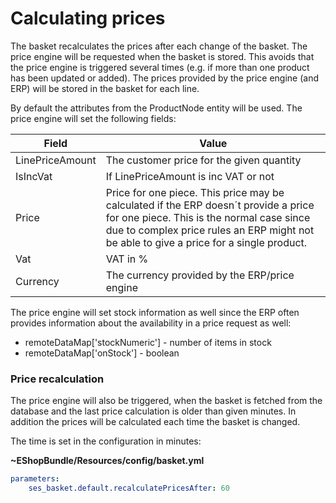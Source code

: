 # Calculating prices

The basket recalculates the prices after each change of the basket. The price engine will be requested when the basket is stored. This avoids that the price engine is triggered several times (e.g. if more than one product has been updated or added). The prices provided by the price engine (and ERP) will be stored in the basket for each line.

By default the attributes from the ProductNode entity will be used. The price engine will set the following fields:

|Field|Value|
|--- |--- |
|LinePriceAmount|The customer price for the given quantity|
|IsIncVat|If LinePriceAmount is inc VAT or not|
|Price|Price for one piece. This price may be calculated if the ERP doesn´t provide a price for one piece. This is the normal case since due to complex price rules an ERP might not be able to give a price for a single product.|
|Vat|VAT in %|
|Currency|The currency provided by the ERP/price engine|


The price engine will set stock information as well since the ERP often provides information about the availability in a price request as well:

- remoteDataMap['stockNumeric'] - number of items in stock
- remoteDataMap['onStock'] - boolean

### Price recalculation

The price engine will also be triggered, when the basket is fetched from the database and the last price calculation is older than given minutes.  In addition the prices will be calculated each time the basket is changed.

The time is set in the configuration in minutes:

**\~EShopBundle/Resources/config/basket.yml**

``` yaml
parameters:
    ses_basket.default.recalculatePricesAfter: 60
```
